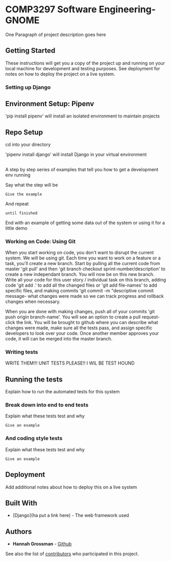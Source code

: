 # COMP3297 Software Engineering- GNOME

One Paragraph of project description goes here

## Getting Started

These instructions will get you a copy of the project up and running on your local machine for development and testing purposes. See deployment for notes on how to deploy the project on a live system.


### Setting up Django

## Environment Setup: Pipenv

'pip install pipenv' will install an isolated environment to maintain projects

## Repo Setup

cd into your directory

'pipenv install django' will install Django in your virtual environment

## 

A step by step series of examples that tell you how to get a development env running

Say what the step will be

```
Give the example
```

And repeat

```
until finished
```

End with an example of getting some data out of the system or using it for a little demo

### Working on Code: Using Git

When you start working on code, you don't want to disrupt the current system. We will be using git. 
Each time you want to work on a feature or a task, you'll create a new branch. 
Start by pulling all the current code from master 'git pull' and then 'git branch checkout sprint-number/description' to 
create a new independant branch. You will now be on this new branch. Write all your code for this user story / individual
task on this branch, adding code 'git add .' to add all the changed files or 'git add file-names' to add specific files,
and making commits 'git commit -m "descriptive commit message- what changes were made so we can track progress and rollback 
changes when necessary.

When you are done with making changes, push all of your commits 'git push origin branch-name'. You will see an option to 
create a pull request- click the link. You will be brought to github where you can describe what changes were made, make sure
all the tests pass, and assign specific developers to look over your code. Once another member approves your code, it will can
be merged into the master branch. 

### Writing tests
WRITE THEM!!! UNIT TESTS PLEASE!! I WIL BE TEST HOUND

## Running the tests

Explain how to run the automated tests for this system

### Break down into end to end tests

Explain what these tests test and why

```
Give an example
```

### And coding style tests

Explain what these tests test and why

```
Give an example
```

## Deployment

Add additional notes about how to deploy this on a live system

## Built With

* [Django](ha put a link here) - The web framework used

## Authors

* **Hannah Grossman** - [Github](https://github.com/hannahg141)

See also the list of [contributors](https://github.com/your/project/contributors) who participated in this project.


